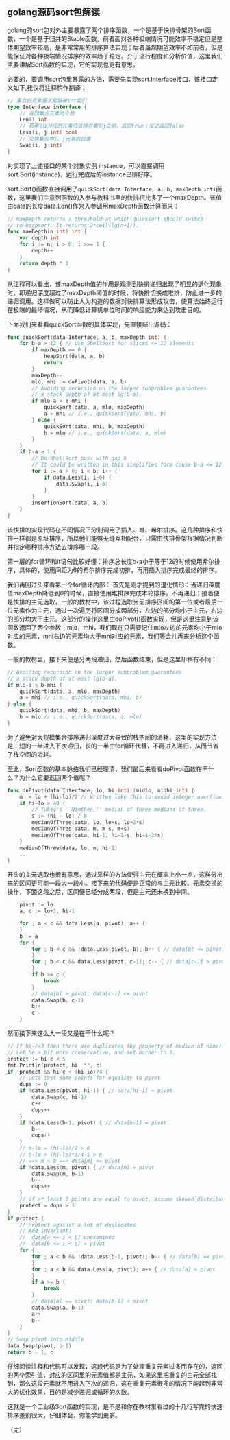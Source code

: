 ## golang源码sort包解读

golang的sort包对外主要暴露了两个排序函数，一个是基于快排骨架的Sort函数，一个是基于归并的Stable函数。前者面对各种极端情况可能效率不稳定但是整体期望效率较高，是非常常用的排序算法实现；后者虽然期望效率不如前者，但是能保证对各种极端情况排序的效率趋于稳定。介于流行程度和分析价值，这里我们主要讲解Sort函数的实现，它的实现也更有意思。

必要的，要调用sort包里暴露的方法，需要先实现sort.Interface接口，该接口定义如下,我仅将注释稍作翻译：

```go
// 集合的元素要求能够被int索引
type Interface interface {
	// 返回集合元素的个数
	Len() int
	// 若索引i对应的元素应该排在索引j之前，返回true；反之返回false
	Less(i, j int) bool
	// 交换集合中i，j元素的位置
	Swap(i, j int)
}
```

对实现了上述接口的某个对象实例 instance，可以直接调用sort.Sort(instance)，运行完成后的instance已排好序。

sort.Sort()函数直接调用了```quickSort(data Interface, a, b, maxDepth int)```函数，这里我们注意到函数的入参与教科书里的快排相比多了一个maxDepth。该值由data的长度data.Len()作为入参调用maxDepth函数计算而来：
```go
// maxDepth returns a threshold at which quicksort should switch
// to heapsort. It returns 2*ceil(lg(n+1)).
func maxDepth(n int) int {
	var depth int
	for i := n; i > 0; i >>= 1 {
		depth++
	}
	return depth * 2
}
```
从注释可以看出，该maxDepth值的作用是观测到快排递归出现了明显的退化现象时，即递归深度超过了maxDepth阈值的时候，将快排切换成堆排，防止进一步的递归调用。这样做可以防止人为构造的数据对快排算法形成攻击，使算法始终运行在极端的最坏情况，从而降低计算机单位时间的响应能力来达到攻击目的。

下面我们来看看quickSort函数的具体实现，先直接贴出源码：
```go
func quickSort(data Interface, a, b, maxDepth int) {
	for b-a > 12 { // Use ShellSort for slices <= 12 elements
		if maxDepth == 0 {
			heapSort(data, a, b)
			return
		}
		maxDepth--
		mlo, mhi := doPivot(data, a, b)
		// Avoiding recursion on the larger subproblem guarantees
		// a stack depth of at most lg(b-a).
		if mlo-a < b-mhi {
			quickSort(data, a, mlo, maxDepth)
			a = mhi // i.e., quickSort(data, mhi, b)
		} else {
			quickSort(data, mhi, b, maxDepth)
			b = mlo // i.e., quickSort(data, a, mlo)
		}
	}
	if b-a > 1 {
		// Do ShellSort pass with gap 6
		// It could be written in this simplified form cause b-a <= 12
		for i := a + 6; i < b; i++ {
			if data.Less(i, i-6) {
				data.Swap(i, i-6)
			}
		}
		insertionSort(data, a, b)
	}
}
```
该快排的实现代码在不同情况下分别调用了插入、堆、希尔排序。这几种排序和快排一样都是原址排序，所以他们能够无缝互相配合，只需由快排骨架根据情况判断并指定哪种排序方法去排序哪一段。

第一层的for循环和if语句比较好懂：排序总长度b-a小于等于12的时候使用希尔排序，具体的，使用间距为6的希尔排序完成初排，再用插入排序完成最终的排序。

我们再回过头来看第一个for循环内部：
首先是刚才提到的退化情形：当递归深度值maxDepth降低到0的时候，直接使用堆排序完成本轮排序，不再递归；接着便是快排的主元选取，一般的教材中，该过程选取当前排序区间的第一位或者最后一位元素作为主元，通过一次遍历将区间分成两部分，左边的部分均小于主元，右边的部分均大于主元。这部分的操作这里由doPivot()函数实现，但是这里注意到该函数返回了两个参数：mlo，mhi，我们现在只需要记住mlo左边的元素均小于mlo对应的元素，mhi右边的元素均大于mhi对应的元素，我们等会儿再来分析这个函数。

一般的教材里，接下来便是分两段递归，然后函数结束，但是这里却稍有不同：
```go
// Avoiding recursion on the larger subproblem guarantees
// a stack depth of at most lg(b-a).
if mlo-a < b-mhi {
	quickSort(data, a, mlo, maxDepth)
    a = mhi // i.e., quickSort(data, mhi, b)	
} else {
	quickSort(data, mhi, b, maxDepth)
	b = mlo // i.e., quickSort(data, a, mlo)
}
```

为了避免对大规模集合排序递归深度过大导致的栈空间的消耗，这里的实现方法是：短的一半进入下次递归，长的一半由for循环代替，不再进入递归，从而节省了栈空间的消耗。

至此，Sort函数的基本脉络我们已经理清，我们最后来看看doPivot函数在干什么？为什么它要返回两个值呢？

```go
func doPivot(data Interface, lo, hi int) (midlo, midhi int) {
	m := lo + (hi-lo)/2 // Written like this to avoid integer overflow.
	if hi-lo > 40 {
		// Tukey's ``Ninther,'' median of three medians of three.
		s := (hi - lo) / 8
		medianOfThree(data, lo, lo+s, lo+2*s)
		medianOfThree(data, m, m-s, m+s)
		medianOfThree(data, hi-1, hi-1-s, hi-1-2*s)
	}
	medianOfThree(data, lo, m, hi-1)
	...
}
```
开头的主元选取也很有意思，通过采样的方法使得主元在概率上小一点，这样分出来的区间更可能一段大一段小。接下来的代码便是正常的与主元比较、元素交换的操作，下面这段之后，区间便已经分成两段，但是主元还未换到中间。
```go
	pivot := lo
	a, c := lo+1, hi-1

	for ; a < c && data.Less(a, pivot); a++ {
	}
	b := a
	for {
		for ; b < c && !data.Less(pivot, b); b++ { // data[b] <= pivot
		}
		for ; b < c && data.Less(pivot, c-1); c-- { // data[c-1] > pivot
		}
		if b >= c {
			break
		}
		// data[b] > pivot; data[c-1] <= pivot
		data.Swap(b, c-1)
		b++
		c--
	}
```
然而接下来这么大一段又是在干什么呢？
```go
// If hi-c<3 then there are duplicates (by property of median of nine).
// Let be a bit more conservative, and set border to 5.
protect := hi-c < 5
fmt.Println(protect, hi, "", c)
if !protect && hi-c < (hi-lo)/4 {
    // Lets test some points for equality to pivot
    dups := 0
    if !data.Less(pivot, hi-1) { // data[hi-1] = pivot
        data.Swap(c, hi-1)
        c++
        dups++
    }
    if !data.Less(b-1, pivot) { // data[b-1] = pivot
        b--
        dups++
    }
    // m-lo = (hi-lo)/2 > 6
    // b-lo > (hi-lo)*3/4-1 > 8
    // ==> m < b ==> data[m] <= pivot
    if !data.Less(m, pivot) { // data[m] = pivot
        data.Swap(m, b-1)
        b--
        dups++
    }
    // if at least 2 points are equal to pivot, assume skewed distribution
    protect = dups > 1
}
if protect {
    // Protect against a lot of duplicates
    // Add invariant:
    //	data[a <= i < b] unexamined
    //	data[b <= i < c] = pivot
    for {
        for ; a < b && !data.Less(b-1, pivot); b-- { // data[b] == pivot
        }
        for ; a < b && data.Less(a, pivot); a++ { // data[a] < pivot
        }
        if a >= b {
            break
        }
        // data[a] == pivot; data[b-1] < pivot
        data.Swap(a, b-1)
        a++
        b--
    }
}
// Swap pivot into middle
data.Swap(pivot, b-1)   
return b - 1, c
```
仔细阅读注释和代码可以发现，这段代码是为了处理重复元素过多而存在的，返回的两个索引值，对应的区间里的元素值都是主元，如果这里把重复的主元全部找到，那么这段元素就不用进入下次的递归，这在重复元素很多的情况下能起到非常大的优化效果，目的是减少递归或循环的次数。

这就是一个工业级Sort函数的实现，是不是和你在教材里看过的十几行写完的快速排序差别很大，仔细体会，你能学到更多。

（完）

